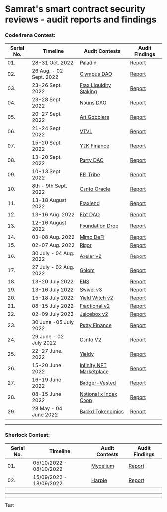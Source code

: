 # Samrat's smart contract security reviews - audit reports and findings

### Code4rena Contest:
| Serial No. | Timeline | Audit Contests | Audit Findings |
|-|-|-|-|
| 01. | 28-31 Oct. 2022 | [Paladin](https://code4rena.com/contests/2022-10-paladin-warden-pledges-contest) | [Report]()|
| 02. | 26 Aug. - 02 Sept. 2022 | [Olympus DAO](https://code4rena.com/contests/2022-08-olympus-dao-contest) | [Report]()|
| 03. | 23-26 Sept. 2022 | [Frax Liquidity Staking](https://code4rena.com/contests/2022-09-frax-ether-liquid-staking-contest) | [Report]()|
| 04. | 23-28 Sept. 2022 | [Nouns DAO](https://code4rena.com/contests/2022-08-nouns-dao-contest) | [Report]()|
| 05. | 20-27 Sept. 2022 | [Art Gobblers](https://code4rena.com/contests/2022-09-art-gobblers-contest) | [Report]()|
| 06. | 21-24 Sept. 2022 | [VTVL](https://code4rena.com/contests/2022-09-vtvl-contest) | [Report]()|
| 07. | 15-20 Sept. 2022 | [Y2K Finance](https://code4rena.com/contests/2022-09-y2k-finance-contest) | [Report]()|
| 08. | 13-20 Sept. 2022 | [Party DAO](https://code4rena.com/contests/2022-09-partydao-contest/) | [Report]()|
| 09. | 10-13 Sept. 2022 | [FEI Tribe](https://code4rena.com/contests/2022-09-fei-and-tribe-redemption-contest) | [Report]()|
| 10. | 8th - 9th Sept. 2022 | [Canto Oracle](https://code4rena.com/contests/2022-09-canto-dex-oracle-contest) | [Report]()|
| 11. | 13-18 August 2022 | [Fraxlend](https://code4rena.com/contests/2022-08-fraxlend-frax-finance-contest) | [Report]()|
| 12. | 13-16 Aug. 2022 | [Fiat DAO](https://code4rena.com/contests/2022-08-fiat-dao-vefdt-contest) | [Report]()|
| 13. | 12-16 August 2022 | [Foundation Drop](https://code4rena.com/contests/2022-08-foundation-drop-contest) | [Report]()|
| 14. | 03-08 Aug. 2022 | [Mimo DeFi](https://code4rena.com/contests/2022-08-mimo-august-2022-contest) | [Report]()|
| 15. | 02-07 Aug. 2022 | [Rigor](https://code4rena.com/contests/2022-08-rigor-protocol-contest) | [Report]()|
| 16. | 30 July - 04 Aug. 2022 | [Axelar v2 ](https://code4rena.com/contests/2022-07-axelar-network-v2-contest) | [Report]()|
| 17. | 27 July - 02 Aug. 2022 | [Golom](https://code4rena.com/contests/2022-07-golom-contest) | [Report]() |
| 18. | 13-20 July 2022 | [ENS](https://code4rena.com/contests/2022-07-ens-contest) | [Report]()|
| 19. | 13-16 July 2022 | [Swivel v3](https://code4rena.com/contests/2022-07-swivel-v3-contest) | [Report]()|
| 20. | 15-18 July 2022 | [Yield Witch v2](https://code4rena.com/contests/2022-07-yield-witch-v2-contest) | [Report]()|
| 21. | 08-15 July 2022 | [Fractional v2](https://code4rena.com/contests/2022-07-fractional-v2-contest) | [Report]()|
| 22. | 02-09 July 2022 | [Juicebox v2](https://code4rena.com/contests/2022-07-juicebox-v2-contest) | [Report]()|
| 23. | 30 June -05 July 2022 | [Putty Finance](https://code4rena.com/contests/2022-06-putty-contest) | [Report]()|
| 24. | 29 June - 02 July 2022 | [Canto V2](https://code4rena.com/contests/2022-06-canto-v2-contest) | [Report]()|
| 25. | 22-27 June. 2022 | [Yieldy](https://code4rena.com/contests/2022-06-yieldy-contest) | [Report]()|
| 26. | 15-20 June 2022 | [Infinity NFT Marketplace](https://code4rena.com/contests/2022-06-infinity-nft-marketplace-contest) | [Report]()|
| 27. | 16-19 June 2022 | [Badger-Vested](https://code4rena.com/contests/2022-06-badger-vested-aura-contest) | [Report]()|
| 28. | 08-15 June 2022 | [Notional x Index Coop](https://code4rena.com/contests/2022-06-notional-x-index-coop) | [Report]()|
| 29. | 28 May - 04 June 2022 | [Backd Tokenomics](https://code4rena.com/contests/2022-05-backd-tokenomics-contest) | [Report]()|


---

### Sherlock Contest:
| Serial No. | Timeline | Audit Contests | Audit Findings |
|-|-|-|-|
| 01.| 05/10/2022 - 08/10/2022 | [Mycelium](https://app.sherlock.xyz/audits/contests/7) | [Report](/Sherlock/Mycelium.md)|
| 02.| 15/09/2022 - 18/09/2022 | [Harpie](https://app.sherlock.xyz/audits/contests/3) | [Report](/Sherlock/Harpie.md)|

---
---
Test

